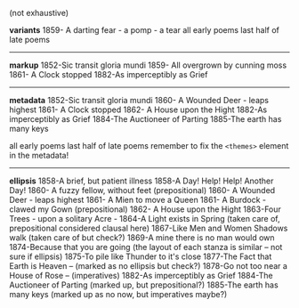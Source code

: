 (not exhaustive)

**variants**
1859- A darting fear - a pomp - a tear
all early poems 
last half of late poems

___

**markup**
1852-Sic transit gloria mundi
1859- All overgrown by cunning moss
1861- A Clock stopped
1882-As imperceptibly as Grief

___

**metadata**
1852-Sic transit gloria mundi
1860- A Wounded Deer - leaps highest
1861- A Clock stopped
1862- A House upon the Hight
1882-As imperceptibly as Grief
1884-The Auctioneer of Parting
1885-The earth has many keys

all early poems
last half of late poems
remember to fix the `<themes>` element in the metadata!

___

**ellipsis**
1858-A brief, but patient illness
1858-A Day! Help! Help! Another Day!
1860- A fuzzy fellow, without feet (prepositional)
1860- A Wounded Deer - leaps highest
1861- A Mien to move a Queen
1861- A Burdock - clawed my Gown (prepositional)
1862- A House upon the Hight
1863-Four Trees - upon a solitary Acre -
1864-A Light exists in Spring (taken care of, prepositional considered clausal here)
1867-Like Men and Women Shadows walk (taken care of but check?)
1869-A mine there is no man would own
1874-Because that you are going (the layout of each stanza is similar – not sure if ellipsis) 
1875-To pile like Thunder to it's close
1877-The Fact that Earth is Heaven – (marked as no ellipsis but check?)
1878-Go not too near a House of Rose – (imperatives)
1882-As imperceptibly as Grief
1884-The Auctioneer of Parting (marked up, but prepositional?)
1885-The earth has many keys (marked up as no now, but imperatives maybe?)














